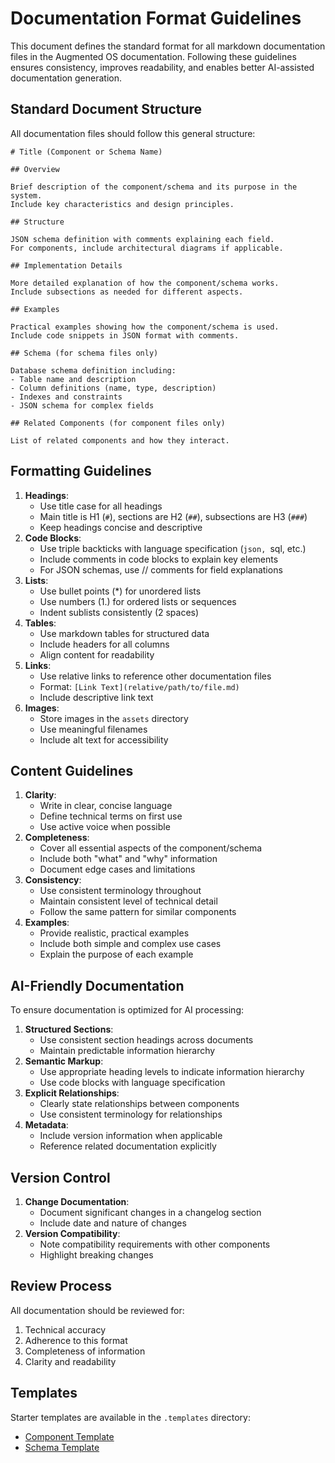 # Documentation Format Guidelines

This document defines the standard format for all markdown documentation files in the Augmented OS documentation. Following these guidelines ensures consistency, improves readability, and enables better AI-assisted documentation generation.

## Standard Document Structure

All documentation files should follow this general structure:

```
# Title (Component or Schema Name)

## Overview

Brief description of the component/schema and its purpose in the system.
Include key characteristics and design principles.

## Structure

JSON schema definition with comments explaining each field.
For components, include architectural diagrams if applicable.

## Implementation Details

More detailed explanation of how the component/schema works.
Include subsections as needed for different aspects.

## Examples

Practical examples showing how the component/schema is used.
Include code snippets in JSON format with comments.

## Schema (for schema files only)

Database schema definition including:
- Table name and description
- Column definitions (name, type, description)
- Indexes and constraints
- JSON schema for complex fields

## Related Components (for component files only)

List of related components and how they interact.
```

## Formatting Guidelines


1. **Headings**:
   * Use title case for all headings
   * Main title is H1 (`#`), sections are H2 (`##`), subsections are H3 (`###`)
   * Keep headings concise and descriptive
2. **Code Blocks**:
   * Use triple backticks with language specification (`json, `sql, etc.)
   * Include comments in code blocks to explain key elements
   * For JSON schemas, use // comments for field explanations
3. **Lists**:
   * Use bullet points (\*) for unordered lists
   * Use numbers (1.) for ordered lists or sequences
   * Indent sublists consistently (2 spaces)
4. **Tables**:
   * Use markdown tables for structured data
   * Include headers for all columns
   * Align content for readability
5. **Links**:
   * Use relative links to reference other documentation files
   * Format: `[Link Text](relative/path/to/file.md)`
   * Include descriptive link text
6. **Images**:
   * Store images in the `assets` directory
   * Use meaningful filenames
   * Include alt text for accessibility

## Content Guidelines


1. **Clarity**:
   * Write in clear, concise language
   * Define technical terms on first use
   * Use active voice when possible
2. **Completeness**:
   * Cover all essential aspects of the component/schema
   * Include both "what" and "why" information
   * Document edge cases and limitations
3. **Consistency**:
   * Use consistent terminology throughout
   * Maintain consistent level of technical detail
   * Follow the same pattern for similar components
4. **Examples**:
   * Provide realistic, practical examples
   * Include both simple and complex use cases
   * Explain the purpose of each example

## AI-Friendly Documentation

To ensure documentation is optimized for AI processing:


1. **Structured Sections**:
   * Use consistent section headings across documents
   * Maintain predictable information hierarchy
2. **Semantic Markup**:
   * Use appropriate heading levels to indicate information hierarchy
   * Use code blocks with language specification
3. **Explicit Relationships**:
   * Clearly state relationships between components
   * Use consistent terminology for relationships
4. **Metadata**:
   * Include version information when applicable
   * Reference related documentation explicitly

## Version Control


1. **Change Documentation**:
   * Document significant changes in a changelog section
   * Include date and nature of changes
2. **Version Compatibility**:
   * Note compatibility requirements with other components
   * Highlight breaking changes

## Review Process

All documentation should be reviewed for:


1. Technical accuracy
2. Adherence to this format
3. Completeness of information
4. Clarity and readability

## Templates

Starter templates are available in the `.templates` directory:

* [Component Template](./.templates/component-template.md)
* [Schema Template](./.templates/schema-template.md)


